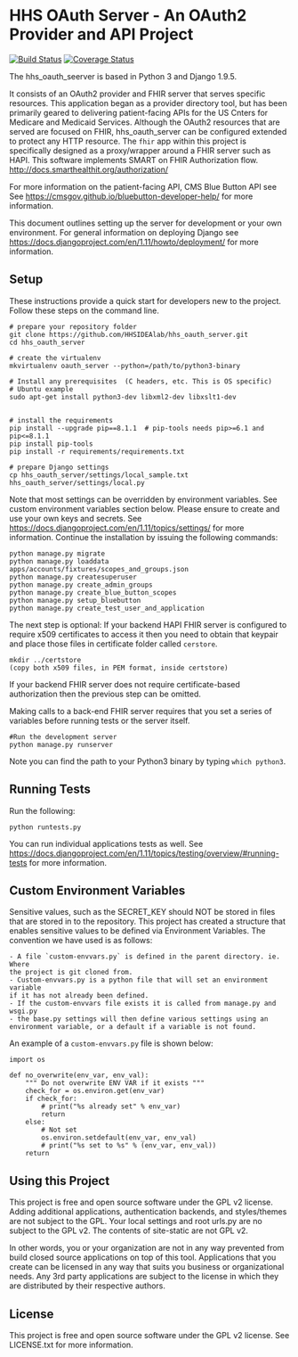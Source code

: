 HHS OAuth Server - An OAuth2 Provider and API Project
=====================================================

[![Build Status](https://travis-ci.org/TransparentHealth/hhs_oauth_server.svg?branch=develop)](https://travis-ci.org/TransparentHealth/hhs_oauth_server)
[![Coverage Status](https://coveralls.io/repos/github/TransparentHealth/hhs_oauth_server/badge.svg?branch=develop)](https://coveralls.io/github/TransparentHealth/hhs_oauth_server?branch=develop)

The hhs_oauth_seerver is based in Python 3 and Django 1.9.5.


It consists of an OAuth2 provider and FHIR server that serves specific resources.
This application began as a provider directory tool, but has been primarily geared
to delivering patient-facing APIs for the US Cnters for Medicare and Medicaid Services.
Although the OAuth2 resources that are served are focused on FHIR,
hhs_oauth_server can be configured extended to protect any HTTP resource. The `fhir`
app within this project is specifically designed as a proxy/wrapper around a FHIR server such as HAPI.
This software implements SMART on FHIR Authorization flow.  http://docs.smarthealthit.org/authorization/


For more information on the patient-facing API, CMS Blue Button API see
See https://cmsgov.github.io/bluebutton-developer-help/ for more information.


This document outlines setting up the server for development or your own environment.
For general information on deploying Django see https://docs.djangoproject.com/en/1.11/howto/deployment/
for more information.

Setup
-----

These instructions provide a quick start for developers new to the project.
Follow these steps on the command line.

    # prepare your repository folder
    git clone https://github.com/HHSIDEAlab/hhs_oauth_server.git
    cd hhs_oauth_server

    # create the virtualenv
    mkvirtualenv oauth_server --python=/path/to/python3-binary

    # Install any prerequisites  (C headers, etc. This is OS specific)
    # Ubuntu example
    sudo apt-get install python3-dev libxml2-dev libxslt1-dev


    # install the requirements
    pip install --upgrade pip==8.1.1  # pip-tools needs pip>=6.1 and pip<=8.1.1
    pip install pip-tools
    pip install -r requirements/requirements.txt

    # prepare Django settings
    cp hhs_oauth_server/settings/local_sample.txt hhs_oauth_server/settings/local.py

Note that most settings can be overridden by environment variables. See custom environment variables section below.
Please ensure to create and use your own keys and secrets.  See https://docs.djangoproject.com/en/1.11/topics/settings/
for more information. Continue the installation by issuing the following commands:


    python manage.py migrate
    python manage.py loaddata apps/accounts/fixtures/scopes_and_groups.json
    python manage.py createsuperuser
    python manage.py create_admin_groups
    python manage.py create_blue_button_scopes
    python manage.py setup_bluebutton
    python manage.py create_test_user_and_application

 The next step is optional:  If your backend HAPI FHIR server is configured to require x509
 certificates to access it then you need to obtain that keypair and place those files in
 certificate folder called `cerstore`.

    mkdir ../certstore
    (copy both x509 files, in PEM format, inside certstore)

If your backend FHIR server does not require certificate-based authorization
then the previous step can be omitted.

Making calls to a back-end FHIR server requires that you set a series of
variables before running tests or the server itself.

    #Run the development server
    python manage.py runserver

Note you can find the path to your Python3 binary by typing `which python3`.

Running Tests
-------------

Run the following:

    python runtests.py

You can run individual applications tests as well.
See https://docs.djangoproject.com/en/1.11/topics/testing/overview/#running-tests
for more information.


Custom Environment Variables
----------------------------

Sensitive values, such as the SECRET_KEY should NOT be stored in files that
are stored in to the repository. This project has created a structure that
enables sensitive values to be defined via Environment Variables. The convention
we have used is as follows:

    - A file `custom-envvars.py` is defined in the parent directory. ie. Where
    the project is git cloned from.
    - Custom-envvars.py is a python file that will set an environment variable
    if it has not already been defined.
    - If the custom-envvars file exists it is called from manage.py and  wsgi.py
    - the base.py settings will then define various settings using an
    environment variable, or a default if a variable is not found.

An example of a `custom-envvars.py` file is shown below:

    import os

    def no_overwrite(env_var, env_val):
        """ Do not overwrite ENV VAR if it exists """
        check_for = os.environ.get(env_var)
        if check_for:
            # print("%s already set" % env_var)
            return
        else:
            # Not set
            os.environ.setdefault(env_var, env_val)
            # print("%s set to %s" % (env_var, env_val))
        return

Using this Project
------------------

This project is free and open source software under the GPL v2 license.  Adding additional
applications, authentication backends, and styles/themes are not subject to the GPL.
Your local settings and root urls.py are no subject to the GPL v2. The contents of site-static
are not GPL v2.

In other words, you or your organization are not in any way prevented from build closed source applications
on top of this tool. Applications that you create can be licensed in any way that suits you business or organizational needs.
Any 3rd party applications are subject to the license in which they are distributed
by their respective authors.


License
-------

This project is free and open source software under the GPL v2 license. See LICENSE.txt for more information.
